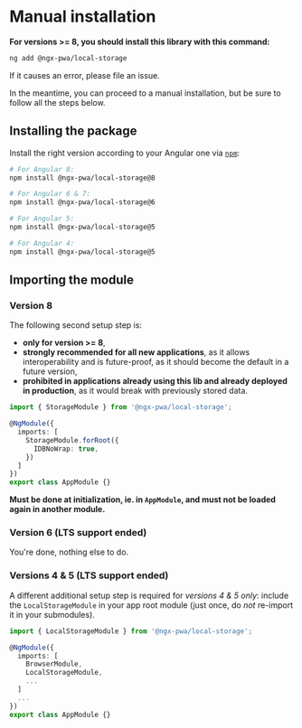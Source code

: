 # Manual installation

**For versions >= 8, you should install this library with this command:**

```bash
ng add @ngx-pwa/local-storage
```

If it causes an error, please file an issue.

In the meantime, you can proceed to a manual installation, but be sure to follow all the steps below.

## Installing the package

Install the right version according to your Angular one via [`npm`](http://npmjs.com):

```bash
# For Angular 8:
npm install @ngx-pwa/local-storage@8

# For Angular 6 & 7:
npm install @ngx-pwa/local-storage@6

# For Angular 5:
npm install @ngx-pwa/local-storage@5

# For Angular 4:
npm install @ngx-pwa/local-storage@5
```

## Importing the module

### Version 8

The following second setup step is:
- **only for version >= 8**,
- **strongly recommended for all new applications**, as it allows interoperability
and is future-proof, as it should become the default in a future version,
- **prohibited in applications already using this lib and already deployed in production**,
as it would break with previously stored data.

```ts
import { StorageModule } from '@ngx-pwa/local-storage';

@NgModule({
  imports: [
    StorageModule.forRoot({
      IDBNoWrap: true,
    })
  ]
})
export class AppModule {}
```

**Must be done at initialization, ie. in `AppModule`, and must not be loaded again in another module.**

### Version 6 (LTS support ended)

You're done, nothing else to do.

### Versions 4 & 5 (LTS support ended)

A different additional setup step is required for *versions 4 & 5 only*:
include the `LocalStorageModule` in your app root module (just once, do *not* re-import it in your submodules).

```typescript
import { LocalStorageModule } from '@ngx-pwa/local-storage';

@NgModule({
  imports: [
    BrowserModule,
    LocalStorageModule,
    ...
  ]
  ...
})
export class AppModule {}
```
